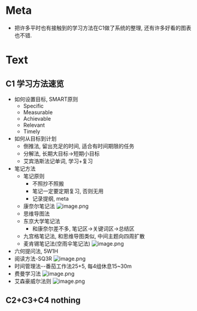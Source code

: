 # Meta
- 把许多平时也有接触到的学习方法在C1做了系统的整理, 还有许多好看的图表也不错.

# Text
## C1 学习方法速览
- 如何设置目标, SMART原则
    - Specific
    - Measurable
    - Achievable
    - Relevant
    - Timely
- 如何从目标到计划
    - 倒推法, 留出充足的时间, 适合有时间期限的任务
    - 分解法, 长期大目标->短期小目标
    - 艾宾浩斯法记单词, 学习+复习
- 笔记方法
    - 笔记原则
        - 不照抄不照搬
        - 笔记一定要定期复习, 否则无用
        - 记录提纲, meta
    - 康奈尔笔记法
![image.png](https://pic.rmb.bdstatic.com/bjh/715def42a7b3c25975c18066316a4f15.png)
    - 思维导图法
    - 东京大学笔记法
        - 和康奈尔差不多, 笔记区->关键词区->总结区
    - 九宫格笔记法, 和思维导图类似, 中间主题向四周扩散
    - 麦肯锡笔记法(空雨伞笔记法)
![image.png](https://pic.rmb.bdstatic.com/bjh/066157a178b34c8540ca58aed164f699.png)
- 六何提问法, 5W1H
- 阅读方法-SQ3R
![image.png](https://pic.rmb.bdstatic.com/bjh/f6ab728942e0320cbb3e45f7d932f3e3.png)
- 时间管理法--番茄工作法25+5, 每4组休息15~30m
- 费曼学习法
![image.png](https://pic.rmb.bdstatic.com/bjh/9f5f8bee312e9f3525004985bb95b315.png)
- 艾森豪威尔法则
![image.png](https://pic.rmb.bdstatic.com/bjh/10d84d3d5db19d3d75472b62f1275f45.png)

## C2+C3+C4 nothing

